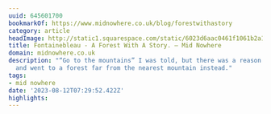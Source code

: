 ```yaml
---
uuid: 645601700
bookmarkOf: https://www.midnowhere.co.uk/blog/forestwithastory
category: article
headImage: http://static1.squarespace.com/static/6023d6aac0461f1061b2a1ac/6023d6c478ddac4af9a7e76a/64cf6569f6a9914aca751ac0/1692862891991/The+People+of+Fonatainbleau+Cover.jpg?format=1500w
title: Fontainebleau - A Forest With A Story. — Mid Nowhere
domain: midnowhere.co.uk
description: "“Go to the mountains” I was told, but there was a reason I didn’t listen
  and went to a forest far from the nearest mountain instead."
tags:
- mid nowhere
date: '2023-08-12T07:29:52.422Z'
highlights:
---
```



